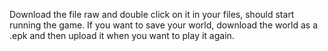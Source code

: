 Download the file raw and double click on it in your files, should start running the game. If you want to save your world, download the world as a .epk and then upload it when you want to play it again.
